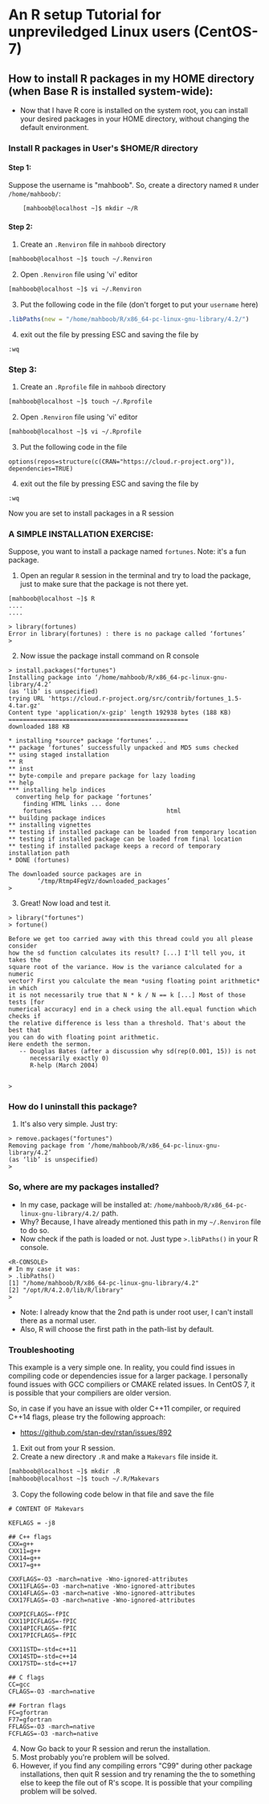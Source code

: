 # An R setup Tutorial for unpreviledged Linux users (CentOS-7)


## How to install R packages in my HOME directory (when Base R is installed system-wide):

* Now that I have R core is installed on the system root, you can install your desired packages in your HOME directory, without changing the default environment. 

### Install R packages in User's $HOME/R directory

#### Step 1: 
Suppose the username is "mahboob". So, create a directory named ``R`` under ``/home/mahboob/``:
 
``` bash
 	[mahboob@localhost ~]$ mkdir ~/R
```
 
#### Step 2:
1. Create an ``.Renviron`` file in ``mahboob`` directory

``` bash
[mahboob@localhost ~]$ touch ~/.Renviron
```

2. Open ``.Renviron`` file using 'vi' editor

``` bash
[mahboob@localhost ~]$ vi ~/.Renviron
```
3. Put the following code in the file (don't forget to put your ``username`` here)
```R
.libPaths(new = "/home/mahboob/R/x86_64-pc-linux-gnu-library/4.2/")
```
4. exit out the file by pressing ESC and saving the file by

```
:wq
```


### Step 3: 

1. Create an ``.Rprofile`` file in ``mahboob`` directory

``` bash
[mahboob@localhost ~]$ touch ~/.Rprofile
```

2. Open ``.Renviron`` file using 'vi' editor
``` bash
[mahboob@localhost ~]$ vi ~/.Rprofile
```
3. Put the following code in the file
```
options(repos=structure(c(CRAN="https://cloud.r-project.org")), dependencies=TRUE)
```
4. exit out the file by pressing ESC and saving the file by

```
:wq 
```


Now you are set to install packages in a R session

### A SIMPLE INSTALLATION EXERCISE:

Suppose, you want to install a package named ``fortunes``. Note: it's a fun package.

1. Open an regular `` R `` session in the terminal and try to load the package, just to make sure that the package is not there yet.
``` 
[mahboob@localhost ~]$ R 
....
....

> library(fortunes)
Error in library(fortunes) : there is no package called ‘fortunes’
>
```
2.  Now issue the package install command on R console

```
> install.packages("fortunes")
Installing package into ‘/home/mahboob/R/x86_64-pc-linux-gnu-library/4.2’
(as ‘lib’ is unspecified)
trying URL 'https://cloud.r-project.org/src/contrib/fortunes_1.5-4.tar.gz'
Content type 'application/x-gzip' length 192938 bytes (188 KB)
==================================================
downloaded 188 KB

* installing *source* package ‘fortunes’ ...
** package ‘fortunes’ successfully unpacked and MD5 sums checked
** using staged installation
** R
** inst
** byte-compile and prepare package for lazy loading
** help
*** installing help indices
  converting help for package ‘fortunes’
    finding HTML links ... done
    fortunes                                html
** building package indices
** installing vignettes
** testing if installed package can be loaded from temporary location
** testing if installed package can be loaded from final location
** testing if installed package keeps a record of temporary installation path
* DONE (fortunes)

The downloaded source packages are in
        ‘/tmp/Rtmp4FegVz/downloaded_packages’
>
```

3. Great! Now load and test it.
```
> library("fortunes")
> fortune()

Before we get too carried away with this thread could you all please consider
how the sd function calculates its result? [...] I'll tell you, it takes the
square root of the variance. How is the variance calculated for a numeric
vector? First you calculate the mean *using floating point arithmetic* in which
it is not necessarily true that N * k / N == k [...] Most of those tests [for
numerical accuracy] end in a check using the all.equal function which checks if
the relative difference is less than a threshold. That's about the best that
you can do with floating point arithmetic.
Here endeth the sermon.
   -- Douglas Bates (after a discussion why sd(rep(0.001, 15)) is not
      necessarily exactly 0)
      R-help (March 2004)


>
```

### How do I uninstall this package?
1. It's also very simple. Just try:
```
> remove.packages("fortunes")
Removing package from ‘/home/mahboob/R/x86_64-pc-linux-gnu-library/4.2’
(as ‘lib’ is unspecified)
>

```


### So, where are my packages installed?

* In my case, package will be installed at:
``/home/mahboob/R/x86_64-pc-linux-gnu-library/4.2/`` path.
* Why? Because, I have already mentioned this path in my ``~/.Renviron`` file to do so.
* Now check if the path is loaded or not. Just type ``>.libPaths()`` in your R console.

```
<R-CONSOLE>
# In my case it was:
> .libPaths()
[1] "/home/mahboob/R/x86_64-pc-linux-gnu-library/4.2"
[2] "/opt/R/4.2.0/lib/R/library"
>
```
* Note: I already know that the 2nd path is under root user, I can't install there as a normal user. 
* Also, R will choose the first path in the path-list by default. 



### Troubleshooting

This example is a very simple one. In reality, you could find issues in compiling code or dependencies issue for a larger package. I personally found issues with GCC compiliers or CMAKE related issues. In CentOS 7, it is possible that your compiliers are older version. 

So, in case if you have an issue with older C++11 compiler, or required C++14 flags, please try the following approach:

*  https://github.com/stan-dev/rstan/issues/892

1. Exit out from your R session.
2. Create a new directory ``.R`` and make a ``Makevars`` file inside it.

``` bash
[mahboob@localhost ~]$ mkdir .R
[mahboob@localhost ~]$ touch ~/.R/Makevars
```

3. Copy the following code below in that file and save the file

```
# CONTENT OF Makevars

KEFLAGS = -j8

## C++ flags
CXX=g++
CXX11=g++
CXX14=g++
CXX17=g++

CXXFLAGS=-O3 -march=native -Wno-ignored-attributes
CXX11FLAGS=-O3 -march=native -Wno-ignored-attributes
CXX14FLAGS=-O3 -march=native -Wno-ignored-attributes
CXX17FLAGS=-O3 -march=native -Wno-ignored-attributes

CXXPICFLAGS=-fPIC
CXX11PICFLAGS=-fPIC
CXX14PICFLAGS=-fPIC
CXX17PICFLAGS=-fPIC

CXX11STD=-std=c++11
CXX14STD=-std=c++14
CXX17STD=-std=c++17

## C flags
CC=gcc
CFLAGS=-O3 -march=native

## Fortran flags
FC=gfortran
F77=gfortran
FFLAGS=-O3 -march=native
FCFLAGS=-O3 -march=native

```
4. Now Go back to your R session and rerun the installation.
5. Most probably you're problem will be solved.
6. However, if you find any compiling errors "C99" during other package installations, then quit R session and try renaming the the to something else to keep the file out of R's scope. It is possible that your compiling problem will be solved.





